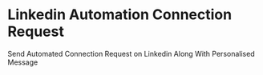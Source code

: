 # Linkedin Automation Connection Request 
 Send Automated Connection Request on Linkedin Along With Personalised Message
